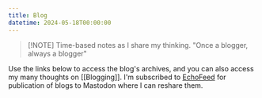 ```yaml
---
title: Blog
datetime: 2024-05-18T00:00:00
---
```



> [!NOTE] Time-based notes as I share my thinking. 
> "Once a blogger, always a blogger"
> 

Use the links below to access the blog's archives, and you can also access my many thoughts on [[Blogging]]. I'm subscribed to [EchoFeed](https://echofeed.app) for publication of blogs to Mastodon where I can reshare them.

